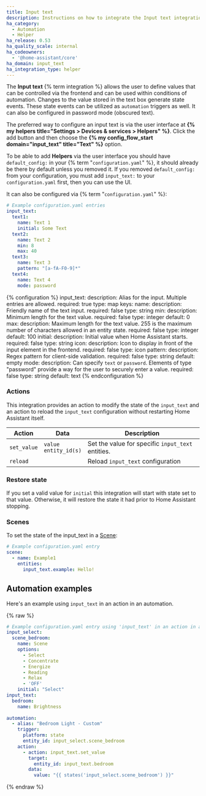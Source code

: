 ```yaml
---
title: Input text
description: Instructions on how to integrate the Input text integration into Home Assistant.
ha_category:
  - Automation
  - Helper
ha_release: 0.53
ha_quality_scale: internal
ha_codeowners:
  - '@home-assistant/core'
ha_domain: input_text
ha_integration_type: helper
---
```


The **Input text** {% term integration %} allows the user to define values that can be controlled via the frontend and can be used within conditions of automation. Changes to the value stored in the text box generate state events. These state events can be utilized as `automation` triggers as well. It can also be configured in password mode (obscured text).

The preferred way to configure an input text is via the user interface at **{% my helpers title="Settings > Devices & services > Helpers" %}**. Click the add button and then choose the **{% my config_flow_start domain="input_text" title="Text" %}** option.

To be able to add **Helpers** via the user interface you should have `default_config:` in your {% term "`configuration.yaml`" %}, it should already be there by default unless you removed it.
If you removed `default_config:` from your configuration, you must add `input_text:` to your `configuration.yaml` first, then you can use the UI.

It can also be configured via {% term "`configuration.yaml`" %}:

```yaml
# Example configuration.yaml entries
input_text:
  text1:
    name: Text 1
    initial: Some Text
  text2:
    name: Text 2
    min: 8
    max: 40
  text3:
    name: Text 3
    pattern: "[a-fA-F0-9]*"
  text4:
    name: Text 4
    mode: password
```

{% configuration %}
  input_text:
    description: Alias for the input. Multiple entries are allowed.
    required: true
    type: map
    keys:
      name:
        description: Friendly name of the text input.
        required: false
        type: string
      min:
        description: Minimum length for the text value.
        required: false
        type: integer
        default: 0
      max:
        description: Maximum length for the text value. 255 is the maximum number of characters allowed in an entity state.
        required: false
        type: integer
        default: 100
      initial:
        description: Initial value when Home Assistant starts.
        required: false
        type: string
      icon:
        description: Icon to display in front of the input element in the frontend.
        required: false
        type: icon
      pattern:
        description: Regex pattern for client-side validation.
        required: false
        type: string
        default: empty
      mode:
        description: Can specify `text` or `password`. Elements of type "password" provide a way for the user to securely enter a value.
        required: false
        type: string
        default: text
{% endconfiguration %}

### Actions

This integration provides an action to modify the state of the `input_text` and an action to reload the `input_text` configuration without restarting Home Assistant itself.

| Action      | Data                      | Description                                       |
| ----------- | ------------------------- | ------------------------------------------------- |
| `set_value` | `value`<br>`entity_id(s)` | Set the value for specific `input_text` entities. |
| `reload`    |                           | Reload `input_text` configuration                 |

### Restore state

If you set a valid value for `initial` this integration will start with state set to that value. Otherwise, it will restore the state it had prior to Home Assistant stopping.

### Scenes

To set the state of the input_text in a [Scene](/integrations/scene/):

```yaml
# Example configuration.yaml entry
scene:
  - name: Example1
    entities:
      input_text.example: Hello!
```

## Automation examples

Here's an example using `input_text` in an action in an automation.

{% raw %}

```yaml
# Example configuration.yaml entry using 'input_text' in an action in an automation
input_select:
  scene_bedroom:
    name: Scene
    options:
      - Select
      - Concentrate
      - Energize
      - Reading
      - Relax
      - 'OFF'
    initial: "Select"
input_text:
  bedroom:
    name: Brightness
    
automation:
  - alias: "Bedroom Light - Custom"
    trigger:
      platform: state
      entity_id: input_select.scene_bedroom
    action:
      - action: input_text.set_value
        target:
          entity_id: input_text.bedroom
        data:
          value: "{{ states('input_select.scene_bedroom') }}"
```

{% endraw %}
